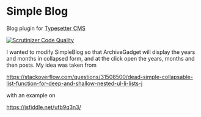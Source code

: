 # Simple Blog
Blog plugin for [Typesetter CMS](https://github.com/Typesetter/Typesetter)

[![Scrutinizer Code Quality](https://scrutinizer-ci.com/g/Typesetter/Simple-Blog/badges/quality-score.png?b=master)](https://scrutinizer-ci.com/g/Typesetter/Simple-Blog/?branch=master)


I wanted to modify SimpleBlog so that ArchiveGadget will display the years and months in collapsed form, and at the click open the years, months and then posts. My idea was taken from

https://stackoverflow.com/questions/31508500/dead-simple-collapsable-list-function-for-deep-and-shallow-nested-ul-li-lists-j

with an example on

https://jsfiddle.net/ufb9q3n3/

